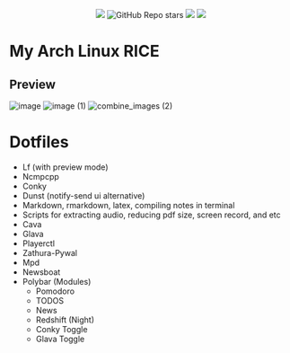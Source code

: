 <p align="center">
<a href="https://github.com/rahriver/Arch-Linux/master/LICENSE"><img src="https://img.shields.io/static/v1.svg?style=flat&label=License&message=MIT&logoColor=eceff4&logo=github&colorA=black&colorB=green"/></a>
<img alt="GitHub Repo stars" src="https://img.shields.io/github/stars/rahriver/Arch-Linux">
<img src="https://img.shields.io/github/commit-activity/m/rahriver/Arch-Linux">
<a href="https://github.com/rahriver/Arch-Linux/graphs/contributors"><img src="https://img.shields.io/github/contributors/rahriver/Arch-Linux"></a>
</p>

# My Arch Linux RICE
## Preview

![image](https://user-images.githubusercontent.com/89016694/205252524-98c5e128-2ec3-4725-9def-d14c8c65edbc.png)
![image (1)](https://user-images.githubusercontent.com/89016694/205252536-941b4e54-0987-4356-ad34-eae06465449d.png)
![combine_images (2)](https://user-images.githubusercontent.com/89016694/205252605-3f7bb8a7-8a89-4a1e-8fed-d4210890fafe.png)

# Dotfiles

- Lf (with preview mode)
- Ncmpcpp
- Conky
- Dunst (notify-send ui alternative)
- Markdown, rmarkdown, latex, compiling notes in terminal
- Scripts for extracting audio, reducing pdf size, screen record, and etc
- Cava
- Glava
- Playerctl
- Zathura-Pywal
- Mpd
- Newsboat
- Polybar (Modules)
  - Pomodoro
  - TODOS
  - News
  - Redshift (Night)
  - Conky Toggle
  - Glava Toggle
